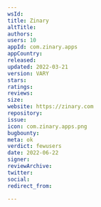 ```yaml
---
wsId: 
title: Zinary
altTitle: 
authors: 
users: 10
appId: com.zinary.apps
appCountry: 
released: 
updated: 2022-03-21
version: VARY
stars: 
ratings: 
reviews: 
size: 
website: https://zinary.com
repository: 
issue: 
icon: com.zinary.apps.png
bugbounty: 
meta: ok
verdict: fewusers
date: 2022-06-22
signer: 
reviewArchive: 
twitter: 
social: 
redirect_from: 

---
```


